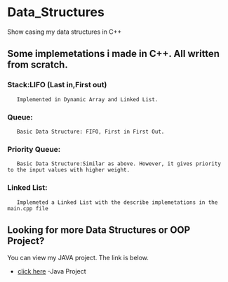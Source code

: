 # Data_Structures
Show casing my data structures in C++


## Some implemetations i made in C++. All written from scratch.
   ### Stack:LIFO (Last in,First out) 
       Implemented in Dynamic Array and Linked List.  
   ### Queue:
       Basic Data Structure: FIFO, First in First Out.     
   ### Priority Queue:
       Basic Data Structure:Similar as above. However, it gives priority to the input values with higher weight. 
   ### Linked List:
       Implemeted a Linked List with the describe implemetations in the main.cpp file    
## Looking for more Data Structures or OOP Project?
   You can view my JAVA project. The link is below.
* [click here](https://github.com/Armando024/evn_simulation) -Java Project 
